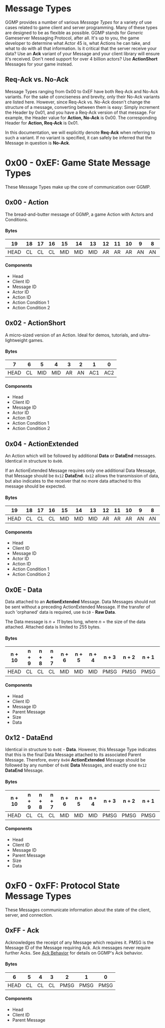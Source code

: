 # Message Types

GGMP provides a number of various *Message Types* for a variety of use cases related to game client and server
 programming. Many of these types are designed to be as flexible as possible. GGMP stands for *Generic* Gameserver 
 Messaging Protocol, after all. It's up to you, the game developer to determine what Actor 45 is, what Actions he can 
 take, and what to do with all that information. Is it critical that the server receive your data? Use an **Ack** variant
 of your Message and your client library will ensure it's received. Don't need support for over 4 billion actors? Use 
 **ActionShort** Messages for your game instead. 
 
## Req-Ack vs. No-Ack

Message Types ranging from 0x00 to 0xEF have both Req-Ack and No-Ack variants. For the sake of conciseness and brevity, only
their No-Ack variants are listed here. However, since Req-Ack vs. No-Ack doesn't change the structure of a message, converting
between them is easy: Simply increment the Header by 0x01, and you have a Req-Ack version of that message. For example, the 
Header value for **Action, No-Ack** is 0x00. The corresponding Header for **Action, Req-Ack** is 0x01. 
  
In this documentation, we will explicitly denote **Req-Ack** when referring to such a variant. If no variant is specified, 
it can safely be inferred that the Message in question is **No-Ack**.

# 0x00 - 0xEF: Game State Message Types

These Message Types make up the core of communication over GGMP. 



## 0x00 - Action
The bread-and-butter message of GGMP, a game Action with Actors and Conditions.

#### Bytes

|19 |18 |17 |16 |15 |14 |13 |12 |11 |10 |9  |8  |7  |6  |5  |4  |3  |2  |1  |0  |
|---|---|---|---|---|---|---|---|---|---|---|---|---|---|---|---|---|---|---|---|
|HEAD|CL|CL |CL |MID|MID|MID|AR |AR |AR |AN |AN |AC1|AC1|AC1|AC1|AC2|AC2|AC2|AC2|

#### Components

* Head 
* Client ID 
* Message ID 
* Actor ID 
* Action ID 
* Action Condition 1 
* Action Condition 2 



## 0x02 - ActionShort
A micro-sized version of an Action. Ideal for demos, tutorials, and ultra-lightweight games.

#### Bytes

|7  |6  |5  |4  |3  |2  |1  |0  |
|---|---|---|---|---|---|---|---|
|HEAD|CL|MID|MID|AR |AN |AC1|AC2|

#### Components

* Head 
* Client ID 
* Message ID 
* Actor ID 
* Action ID 
* Action Condition 1 
* Action Condition 2 



## 0x04 - ActionExtended
An Action which will be followed by additional **Data** or **DataEnd** messages. Identical in structure to `0x00`.

If an ActionExtended Message requires only one additional Data Message, that Message should be `0x12` **DataEnd**. `0x12`
allows the transmission of data, but also indicates to the receiver that no more data attached to this message should be
expected. 

#### Bytes

|19 |18 |17 |16 |15 |14 |13 |12 |11 |10 |9  |8  |7  |6  |5  |4  |3  |2  |1  |0  |
|---|---|---|---|---|---|---|---|---|---|---|---|---|---|---|---|---|---|---|---|
|HEAD|CL|CL |CL |MID|MID|MID|AR |AR |AR |AN |AN |AC1|AC1|AC1|AC1|AC2|AC2|AC2|AC2|

#### Components

* Head 
* Client ID 
* Message ID 
* Actor ID 
* Action ID 
* Action Condition 1 
* Action Condition 2  



## 0x0E - Data
Data attached to an **ActionExtended** Message. Data Messages should not be sent without a preceding ActionExtended 
Message. If the transfer of such 'orphaned' data is required, use `0x10` - **Raw Data**.

The Data message is *n + 11* bytes long, where *n* = the size of the data attached. Attached data is limited to 255 bytes.

#### Bytes

|n + 10 |n + 9 |n + 8 |n + 7 |n + 6 |n + 5 |n + 4 |n + 3 |n + 2 |n + 1 |n |n-1 | ... |
|---|---|---|---|---|---|---|---|---|---|---|---|---|
|HEAD|CL|CL|CL|MID|MID|MID|PMSG|PMSG|PMSG|SIZ|DAT|DAT|

#### Components

* Head
* Client ID
* Message ID
* Parent Message
* Size
* Data



## 0x12 - DataEnd
Identical in structure to `0x0E` - **Data**. However, this Message Type indicates that this is the final Data Message
attached to its associated Parent Message. Therefore, every `0x04` **ActionExtended** Message should be followed by any 
number of `0x0E` **Data** Messages, and exactly one `0x12` **DataEnd** Message.

#### Bytes

|n + 10 |n + 9 |n + 8 |n + 7 |n + 6 |n + 5 |n + 4 |n + 3 |n + 2 |n + 1 |n |n-1 | ... |
|---|---|---|---|---|---|---|---|---|---|---|---|---|
|HEAD|CL|CL|CL|MID|MID|MID|PMSG|PMSG|PMSG|SIZ|DAT|DAT|

#### Components

* Head
* Client ID
* Message ID
* Parent Message
* Size
* Data


# 0xF0 - 0xFF: Protocol State Message Types
 
 These Messages communicate information about the state of the client, server, and connection.
 
## 0xFF - Ack
 Acknowledges the receipt of any Message which requires it. PMSG is the Message ID of the Message requiring Ack. Ack 
 messages never require further Acks. See [Ack Behavior](ack-behavior) for details on GGMP's Ack behavior.
  
#### Bytes
|6|5|4|3|2|1|0|
|---|---|---|---|---|---|---|
|HEAD|CL|CL|CL|PMSG|PMSG|PMSG|

#### Components
* Head
* Client ID
* Parent Message